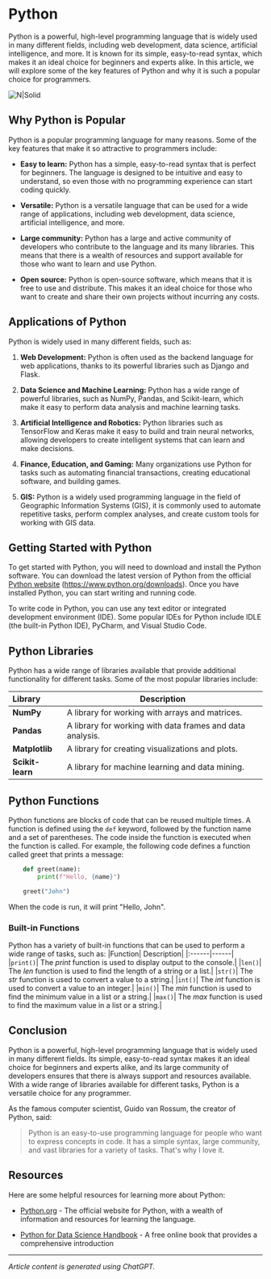 # Python

Python is a powerful, high-level programming language that is widely used in many different fields,
including web development, data science, artificial intelligence, and more. It is known for its simple,
easy-to-read syntax, which makes it an ideal choice for beginners and experts alike. In this article,
we will explore some of the key features of Python and why it is such a popular choice for
programmers.

![N|Solid](https://www.python.org/static/img/python-logo@2x.png)

## Why Python is Popular

Python is a popular programming language for many reasons. Some of the key features that make
it so attractive to programmers include:

- **Easy to learn:** Python has a simple, easy-to-read syntax that is perfect for beginners. The
language is designed to be intuitive and easy to understand, so even those with no
programming experience can start coding quickly.

- **Versatile:** Python is a versatile language that can be used for a wide range of applications,
including web development, data science, artificial intelligence, and more.

- **Large community:** Python has a large and active community of developers who contribute to
the language and its many libraries. This means that there is a wealth of resources and support
available for those who want to learn and use Python.

- **Open source:** Python is open-source software, which means that it is free to use and
distribute. This makes it an ideal choice for those who want to create and share their own
projects without incurring any costs.

## Applications of Python

Python is widely used in many different fields, such as:

1. **Web Development:** Python is often used as the backend language for web applications,
thanks to its powerful libraries such as Django and Flask.

2. **Data Science and Machine Learning:** Python has a wide range of powerful libraries, such as
NumPy, Pandas, and Scikit-learn, which make it easy to perform data analysis and machine
learning tasks.

3. **Artificial Intelligence and Robotics:** Python libraries such as TensorFlow and Keras make it
easy to build and train neural networks, allowing developers to create intelligent systems that
can learn and make decisions.

4. **Finance, Education, and Gaming:** Many organizations use Python for tasks such as
automating financial transactions, creating educational software, and building games.

5. **GIS:** Python is a widely used programming language in the field of Geographic Information
Systems (GIS), it is commonly used to automate repetitive tasks, perform complex analyses,
and create custom tools for working with GIS data.

## Getting Started with Python

To get started with Python, you will need to download and install the Python software. You can
download the latest version of Python from the official [Python website](https://www.python.org/downloads) (https://www.python.org/downloads). Once you have installed Python, you can start writing and running code.

To write code in Python, you can use any text editor or integrated development environment (IDE).
Some popular IDEs for Python include IDLE (the built-in Python IDE), PyCharm, and Visual Studio
Code.

## Python Libraries

Python has a wide range of libraries available that provide additional functionality for different
tasks. Some of the most popular libraries include:

| **Library** | **Description** |
| :------ | ------ |
| **NumPy**|  A library for working with arrays and matrices.
| **Pandas**|  A library for working with data frames and data analysis.
| **Matplotlib**|  A library for creating visualizations and plots.
| **Scikit-learn**|  A library for machine learning and data mining.

## Python Functions

Python functions are blocks of code that can be reused multiple times. A function is defined using
the `def` keyword, followed by the function name and a set of parentheses. The code inside the
function is executed when the function is called.
For example, the following code defines a function called greet that prints a message:
```python
    def greet(name):
        print(f"Hello, {name}")

    greet("John")
```
When the code is run, it will print "Hello, John".

### Built-in Functions
Python has a variety of built-in functions that can be used to perform a wide range of tasks, such
as:
|Function| Description|
|:------|------|
|`print()`| The *print* function is used to display output to the console.|
|`len()`| The *len* function is used to find the length of a string or a list.|
|`str()`| The *str* function is used to convert a value to a string.|
|`int()`| The *int* function is used to convert a value to an integer.|
|`min()`| The *min* function is used to find the minimum value in a list or a string.|
|`max()`| The *max* function is used to find the maximum value in a list or a string.|

## Conclusion

Python is a powerful, high-level programming language that is widely used in many different fields.
Its simple, easy-to-read syntax makes it an ideal choice for beginners and experts alike, and its
large community of developers ensures that there is always support and resources available. With
a wide range of libraries available for different tasks, Python is a versatile choice for any
programmer.

As the famous computer scientist, Guido van Rossum, the creator of Python, said:
> Python is an easy-to-use programming language for people who want to express concepts in
code. It has a simple syntax, large community, and vast libraries for a variety of tasks. That's
why I love it.

## Resources

Here are some helpful resources for learning more about Python:

* [Python.org](https://www.python.org) - The official website for Python, with a wealth of information and resources for
learning the language.

* [Python for Data Science Handbook](https://jakevdp.github.io/PythonDataScienceHandbook) - A free online book that provides a comprehensive
introduction
---
*Article content is generated using ChatGPT.*